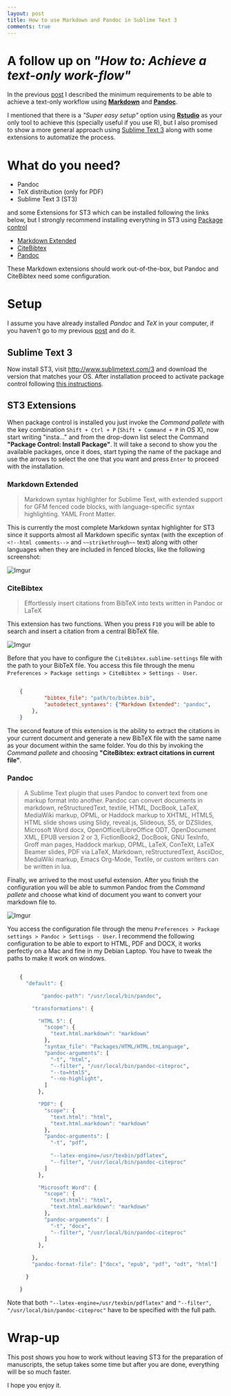 ```yaml
---
layout: post
title: How to use Markdown and Pandoc in Sublime Text 3
comments: true
---
```


# A follow up on *"How to: Achieve a text-only work-flow"*

In the previous [post](http://donlelek.github.io/2015-03-09-text-only-workflow/) I described the minimum requirements to be able to achieve a text-only workflow using [**Markdown**](http://daringfireball.net/projects/markdown) and [**Pandoc**](http://johnmacfarlane.net/pandoc/). 

I mentioned that there is a *"Super easy setup"* option using [**Rstudio**](http://rmarkdown.rstudio.com/) as your only tool to achieve this (specially useful if you use R), but I also promised to show a more general approach using [Sublime Text 3](http://www.sublimetext.com/3) along with some extensions to automatize the process.

# What do you need?

- Pandoc
- TeX distribution (only for PDF)
- Sublime Text 3 (ST3)

and some Extensions for ST3 which can be installed following the links below, but I strongly recommend installing everything in ST3 using [Package control](https://packagecontrol.io/installation)

- [Markdown Extended](https://packagecontrol.io/packages/Markdown%20Extended)
- [CiteBibtex](https://packagecontrol.io/packages/CiteBibtex)
- [Pandoc](https://packagecontrol.io/packages/Pandoc)

These Markdown extensions should work out-of-the-box, but Pandoc and CiteBibtex need some configuration. 

# Setup

I assume you have already installed *Pandoc* and *TeX* in your computer, if you haven't go to my previous [post](http://donlelek.github.io/2015/03/09/text-only-workflow/) and do it.

## Sublime Text 3

Now install ST3, visit http://www.sublimetext.com/3 and download the version that matches your OS. After installation proceed to activate package control following [this instructions](https://packagecontrol.io/installation).

## ST3 Extensions

When package control is installed you just invoke the *Command pallete* with the key combination `Shift + Ctrl + P` (`Shift + Command + P` in OS X), now start writing "insta..." and from the drop-down list select the Command **"Package Control: Install Package"**. It will take a second to show you the available packages, once it does, start typing the name of the package and use the arrows to select the one that you want and press `Enter` to proceed with the installation.

### Markdown Extended

> Markdown syntax highlighter for Sublime Text, with extended support for GFM fenced code blocks, with language-specific syntax highlighting. YAML Front Matter.

This is currently the most complete Markdown syntax highlighter for ST3 since it supports almost all Markdown specific syntax (with the exception of `<!--html comments-->` and `~~strikethrough~~` text) along with other languages when they are included in fenced blocks, like the following screenshot:

![Imgur](http://i.imgur.com/rzc8UVD.png)

### CiteBibtex

> Effortlessly insert citations from BibTeX into texts written in Pandoc or LaTeX

This extension has two functions. When you press `F10` you will be able to search and insert a citation from a central BibTeX file.

![Imgur](http://i.imgur.com/z4KSzd1.png)

Before that you have to configure the  `CiteBibtex.sublime-settings` file with the path to your BibTeX file. You access this file through the menu `Preferences > Package settings > CiteBibtex > Settings - User`.

``` json

	{
	    	"bibtex_file": "path/to/bibtex.bib",
	    	"autodetect_syntaxes": {"Markdown Extended": "pandoc",
		},
	}
```	

The second feature of this extension is the ability to extract the citations in your current document and generate a new BibTeX file with the same name as your document within the same folder. You do this by invoking the *Command pallete* and choosing **"CiteBibtex: extract citations in current file"**.

### Pandoc

> A Sublime Text plugin that uses Pandoc to convert text from one markup format into another. Pandoc can convert documents in markdown, reStructuredText, textile, HTML, DocBook, LaTeX, MediaWiki markup, OPML, or Haddock markup to XHTML, HTML5, HTML slide shows using Slidy, reveal.js, Slideous, S5, or DZSlides, Microsoft Word docx, OpenOffice/LibreOffice ODT, OpenDocument XML, EPUB version 2 or 3, FictionBook2, DocBook, GNU TexInfo, Groff man pages, Haddock markup, OPML, LaTeX, ConTeXt, LaTeX Beamer slides, PDF via LaTeX, Markdown, reStructuredText, AsciiDoc, MediaWiki markup, Emacs Org-Mode, Textile, or custom writers can be written in lua.

Finally, we arrived to the most useful extension. After you finish the configuration you will be able to summon Pandoc from the *Command pallete* and choose what kind of document you want to convert your markdown file to.

![Imgur](http://i.imgur.com/f1o5ZOh.png)

You access the configuration file through the menu `Preferences > Package settings > Pandoc > Settings - User`. I recommend the following configuration to be able to export to HTML, PDF and DOCX, it works perfectly on a Mac and fine in my Debian Laptop. You have to tweak the paths to make it work on windows.

``` r

	{
	  "default": {

	       "pandoc-path": "/usr/local/bin/pandoc",

	    "transformations": {

	      "HTML 5": {
	        "scope": {
	          "text.html.markdown": "markdown"
	        },
	        "syntax_file": "Packages/HTML/HTML.tmLanguage",
	        "pandoc-arguments": [
	          "-t", "html",
	          "--filter", "/usr/local/bin/pandoc-citeproc",
	          "--to=html5",
	          "--no-highlight", 
	        ]
	      },

	      "PDF": {
	        "scope": {
	          "text.html": "html",
	          "text.html.markdown": "markdown"
	        },
	        "pandoc-arguments": [
	          "-t", "pdf", 
	           
	          "--latex-engine=/usr/texbin/pdflatex",
	          "--filter", "/usr/local/bin/pandoc-citeproc"
	        ]
	      },

	      "Microsoft Word": {
	        "scope": {
	          "text.html": "html",
	          "text.html.markdown": "markdown"
	        },
	        "pandoc-arguments": [
	          "-t", "docx",  
	          "--filter", "/usr/local/bin/pandoc-citeproc"
	        ]
	      },

	    },
	    "pandoc-format-file": ["docx", "epub", "pdf", "odt", "html"]

	  }

	}

```	

Note that both   `"--latex-engine=/usr/texbin/pdflatex"` and `"--filter", "/usr/local/bin/pandoc-citeproc"` have to be specified with the full path.

# Wrap-up

This post shows you how to work without leaving ST3 for the preparation of manuscripts, the setup takes some time but after you are done, everything will be so much faster.

I hope you enjoy it.


